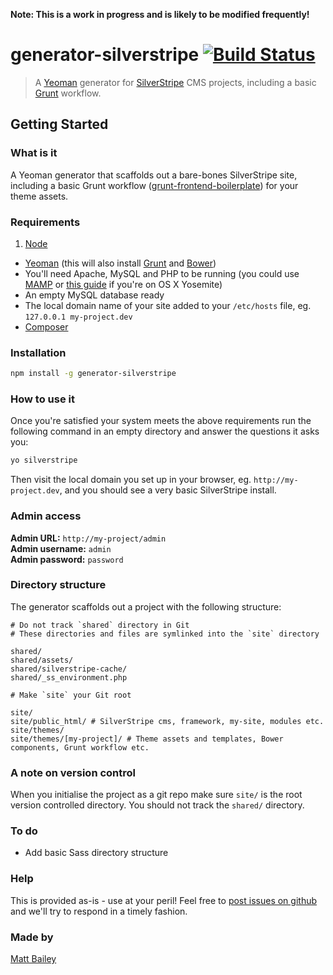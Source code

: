 **Note: This is a work in progress and is likely to be modified frequently!**

# generator-silverstripe [![Build Status](https://travis-ci.org/gpmd/generator-silverstripe.svg?branch=master)](https://travis-ci.org/gpmd/generator-silverstripe)

> A [Yeoman](http://yeoman.io/) generator for [SilverStripe](http://www.silverstripe.org/) CMS projects, including a basic [Grunt](http://gruntjs.com/) workflow.

## Getting Started

### What is it

A Yeoman generator that scaffolds out a bare-bones SilverStripe site, including a basic Grunt workflow ([grunt-frontend-boilerplate](https://github.com/matt-bailey/grunt-frontend-boilerplate)) for your theme assets.

### Requirements

1. [Node](http://nodejs.org/)
- [Yeoman](http://yeoman.io/) (this will also install [Grunt](http://gruntjs.com/) and [Bower](http://bower.io/))
- You'll need Apache, MySQL and PHP to be running (you could use [MAMP](http://www.mamp.info/en/) or [this guide](http://akrabat.com/php/setting-up-php-mysql-on-os-x-yosemite/) if you're on OS X Yosemite)
- An empty MySQL database ready
- The local domain name of your site added to your `/etc/hosts` file, eg. `127.0.0.1 my-project.dev`
- [Composer](https://getcomposer.org/doc/00-intro.md#installation-linux-unix-osx)

### Installation

```bash
npm install -g generator-silverstripe
```

### How to use it

Once you're satisfied your system meets the above requirements run the following command in an empty directory and answer the questions it asks you:

```bash
yo silverstripe
```

Then visit the local domain you set up in your browser, eg. `http://my-project.dev`, and you should see a very basic SilverStripe install.

### Admin access

**Admin URL:** `http://my-project/admin`<br>
**Admin username:** `admin`<br>
**Admin password:** `password`

### Directory structure

The generator scaffolds out a project with the following structure:

```
# Do not track `shared` directory in Git
# These directories and files are symlinked into the `site` directory

shared/
shared/assets/
shared/silverstripe-cache/
shared/_ss_environment.php

# Make `site` your Git root

site/
site/public_html/ # SilverStripe cms, framework, my-site, modules etc.
site/themes/
site/themes/[my-project]/ # Theme assets and templates, Bower components, Grunt workflow etc.
```

### A note on version control

When you initialise the project as a git repo make sure `site/` is the root version controlled directory. You should not track the `shared/` directory.

### To do

- Add basic Sass directory structure

### Help

This is provided as-is - use at your peril! Feel free to [post issues on github](https://github.com/gpmd/generator-silverstripe/issues) and we'll try to respond in a timely fashion.


### Made by

[Matt Bailey](http://mattbailey.io/)
